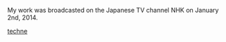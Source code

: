 My work was broadcasted on the Japanese TV channel NHK on January 2nd, 2014.

[techne](http://www.nhk.or.jp/bijutsu/techne/works/content.html#multiscreen "techne")
